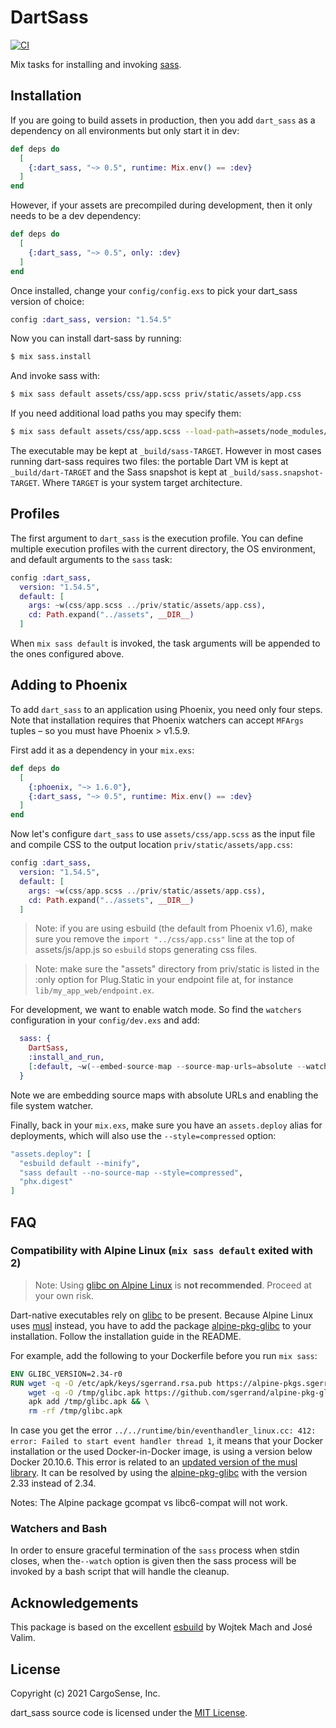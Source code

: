# DartSass

[![CI](https://github.com/CargoSense/dart_sass/actions/workflows/main.yml/badge.svg)](https://github.com/CargoSense/dart_sass/actions/workflows/main.yml)

Mix tasks for installing and invoking [sass](https://github.com/sass/dart-sass/).

## Installation

If you are going to build assets in production, then you add
`dart_sass` as a dependency on all environments but only start it
in dev:

```elixir
def deps do
  [
    {:dart_sass, "~> 0.5", runtime: Mix.env() == :dev}
  ]
end
```

However, if your assets are precompiled during development,
then it only needs to be a dev dependency:

```elixir
def deps do
  [
    {:dart_sass, "~> 0.5", only: :dev}
  ]
end
```

Once installed, change your `config/config.exs` to pick your
dart_sass version of choice:

```elixir
config :dart_sass, version: "1.54.5"
```

Now you can install dart-sass by running:

```bash
$ mix sass.install
```

And invoke sass with:

```bash
$ mix sass default assets/css/app.scss priv/static/assets/app.css
```

If you need additional load paths you may specify them:

```bash
$ mix sass default assets/css/app.scss --load-path=assets/node_modules/bulma priv/static/assets/app.css
```

The executable may be kept at `_build/sass-TARGET`. However in most cases
running dart-sass requires two files: the portable Dart VM is kept at
`_build/dart-TARGET` and the Sass snapshot is kept at `_build/sass.snapshot-TARGET`.
Where `TARGET` is your system target architecture.

## Profiles

The first argument to `dart_sass` is the execution profile.
You can define multiple execution profiles with the current
directory, the OS environment, and default arguments to the
`sass` task:

```elixir
config :dart_sass,
  version: "1.54.5",
  default: [
    args: ~w(css/app.scss ../priv/static/assets/app.css),
    cd: Path.expand("../assets", __DIR__)
  ]
```

When `mix sass default` is invoked, the task arguments will be appended
to the ones configured above.

## Adding to Phoenix

To add `dart_sass` to an application using Phoenix, you need only four steps.
Note that installation requires that Phoenix watchers can accept `MFArgs`
tuples – so you must have Phoenix > v1.5.9.

First add it as a dependency in your `mix.exs`:

```elixir
def deps do
  [
    {:phoenix, "~> 1.6.0"},
    {:dart_sass, "~> 0.5", runtime: Mix.env() == :dev}
  ]
end
```

Now let's configure `dart_sass` to use `assets/css/app.scss` as the input file and
compile CSS to the output location `priv/static/assets/app.css`:

```elixir
config :dart_sass,
  version: "1.54.5",
  default: [
    args: ~w(css/app.scss ../priv/static/assets/app.css),
    cd: Path.expand("../assets", __DIR__)
  ]
```

> Note: if you are using esbuild (the default from Phoenix v1.6),
> make sure you remove the `import "../css/app.css"` line at the
> top of assets/js/app.js so `esbuild` stops generating css files.

> Note: make sure the "assets" directory from priv/static is listed
> in the :only option for Plug.Static in your endpoint file at,
> for instance `lib/my_app_web/endpoint.ex`.

For development, we want to enable watch mode. So find the `watchers`
configuration in your `config/dev.exs` and add:

```elixir
  sass: {
    DartSass,
    :install_and_run,
    [:default, ~w(--embed-source-map --source-map-urls=absolute --watch)]
  }
```

Note we are embedding source maps with absolute URLs and enabling the file system watcher.

Finally, back in your `mix.exs`, make sure you have an `assets.deploy`
alias for deployments, which will also use the `--style=compressed` option:

```elixir
"assets.deploy": [
  "esbuild default --minify",
  "sass default --no-source-map --style=compressed",
  "phx.digest"
]
```

## FAQ

### Compatibility with Alpine Linux (`mix sass default` exited with 2)

> Note: Using [glibc on Alpine Linux](https://ariadne.space/2021/08/26/there-is-no-such-thing-as-a-glibc-based-alpine-image/) is **not recommended**. Proceed at your own risk.

Dart-native executables rely on [glibc](https://www.gnu.org/software/libc/) to be present. Because Alpine Linux uses [musl](https://musl.libc.org/) instead, you have to add the package [alpine-pkg-glibc](https://github.com/sgerrand/alpine-pkg-glibc) to your installation. Follow the installation guide in the README.

For example, add the following to your Dockerfile before you
run `mix sass`:

```Dockerfile
ENV GLIBC_VERSION=2.34-r0
RUN wget -q -O /etc/apk/keys/sgerrand.rsa.pub https://alpine-pkgs.sgerrand.com/sgerrand.rsa.pub && \
    wget -q -O /tmp/glibc.apk https://github.com/sgerrand/alpine-pkg-glibc/releases/download/${GLIBC_VERSION}/glibc-${GLIBC_VERSION}.apk && \
    apk add /tmp/glibc.apk && \
    rm -rf /tmp/glibc.apk
```

In case you get the error `../../runtime/bin/eventhandler_linux.cc: 412: error: Failed to start event handler thread 1`, it means that your Docker installation or the used Docker-in-Docker image, is using a version below Docker 20.10.6. This error is related to an [updated version of the musl library](https://about.gitlab.com/blog/2021/08/26/its-time-to-upgrade-docker-engine). It can be resolved by using the [alpine-pkg-glibc](https://github.com/sgerrand/alpine-pkg-glibc) with the version 2.33 instead of 2.34.

Notes: The Alpine package gcompat vs libc6-compat will not work.

### Watchers and Bash

In order to ensure graceful termination of the `sass` process
when stdin closes, when the`--watch` option is given then the
sass process will be invoked by a bash script that will
handle the cleanup.

## Acknowledgements

This package is based on the excellent [esbuild](https://github.com/phoenixframework/esbuild) by Wojtek Mach and José Valim.

## License

Copyright (c) 2021 CargoSense, Inc.

dart_sass source code is licensed under the [MIT License](LICENSE.md).
